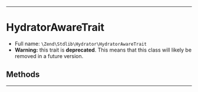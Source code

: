 ***

# HydratorAwareTrait

* Full name: `\Zend\Stdlib\Hydrator\HydratorAwareTrait`
* **Warning:** this trait is **deprecated**. This means that this class will likely be removed in a future version.

## Methods

***


